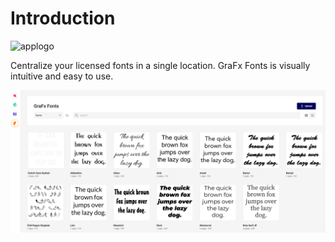 # Introduction

![applogo](/assets/CHILI_LOGOS_OK-07.svg)

Centralize your licensed fonts in a single location. GraFx Fonts is visually intuitive and easy to use.

![asset](dashboard.png)
